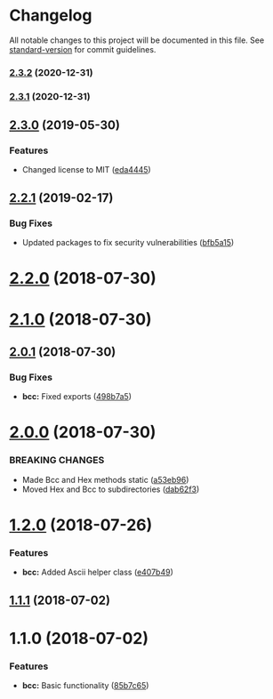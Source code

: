 # Changelog

All notable changes to this project will be documented in this file. See [standard-version](https://github.com/conventional-changelog/standard-version) for commit guidelines.

### [2.3.2](https://github.com/beyerleinf/node-bcc/compare/v2.3.1...v2.3.2) (2020-12-31)

### [2.3.1](https://github.com/beyerleinf/node-bcc/compare/v2.3.0...v2.3.1) (2020-12-31)

## [2.3.0](https://github.com/beyerleinf/node-bcc/compare/v2.2.1...v2.3.0) (2019-05-30)


### Features

* Changed license to MIT ([eda4445](https://github.com/beyerleinf/node-bcc/commit/eda4445))



<a name="2.2.1"></a>
## [2.2.1](https://github.com/beyerleinf/node-bcc/compare/v2.2.0...v2.2.1) (2019-02-17)


### Bug Fixes

* Updated packages to fix security vulnerabilities ([bfb5a15](https://github.com/beyerleinf/node-bcc/commit/bfb5a15))



<a name="2.2.0"></a>
# [2.2.0](https://github.com/beyerleinf/node-bcc/compare/v2.1.0...v2.2.0) (2018-07-30)



<a name="2.1.0"></a>
# [2.1.0](https://github.com/beyerleinf/node-bcc/compare/v2.0.1...v2.1.0) (2018-07-30)



<a name="2.0.1"></a>
## [2.0.1](https://github.com/beyerleinf/node-bcc/compare/v2.0.0...v2.0.1) (2018-07-30)


### Bug Fixes

* **bcc:** Fixed exports ([498b7a5](https://github.com/beyerleinf/node-bcc/commit/498b7a5))



<a name="2.0.0"></a>
# [2.0.0](https://github.com/beyerleinf/node-bcc/compare/v1.2.0...v2.0.0) (2018-07-30)

### BREAKING CHANGES

* Made Bcc and Hex methods static ([a53eb96](https://github.com/beyerleinf/node-bcc/commit/a53eb96))
* Moved Hex and Bcc to subdirectories ([dab62f3](https://github.com/beyerleinf/node-bcc/commit/dab62f3))

<a name="1.2.0"></a>
# [1.2.0](https://github.com/beyerleinf/node-bcc/compare/v1.1.1...v1.2.0) (2018-07-26)


### Features

* **bcc:** Added Ascii helper class ([e407b49](https://github.com/beyerleinf/node-bcc/commit/e407b49))



<a name="1.1.1"></a>
## [1.1.1](https://github.com/beyerleinf/node-bcc/compare/v1.1.0...v1.1.1) (2018-07-02)



<a name="1.1.0"></a>
# 1.1.0 (2018-07-02)


### Features

* **bcc:** Basic functionality ([85b7c65](https://github.com/beyerleinf/node-bcc/commit/85b7c65))
